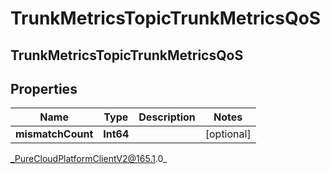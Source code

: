 # TrunkMetricsTopicTrunkMetricsQoS

## TrunkMetricsTopicTrunkMetricsQoS

## Properties

|Name | Type | Description | Notes|
|------------ | ------------- | ------------- | -------------|
| **mismatchCount** | **Int64** |  | [optional] |



_PureCloudPlatformClientV2@165.1.0_
